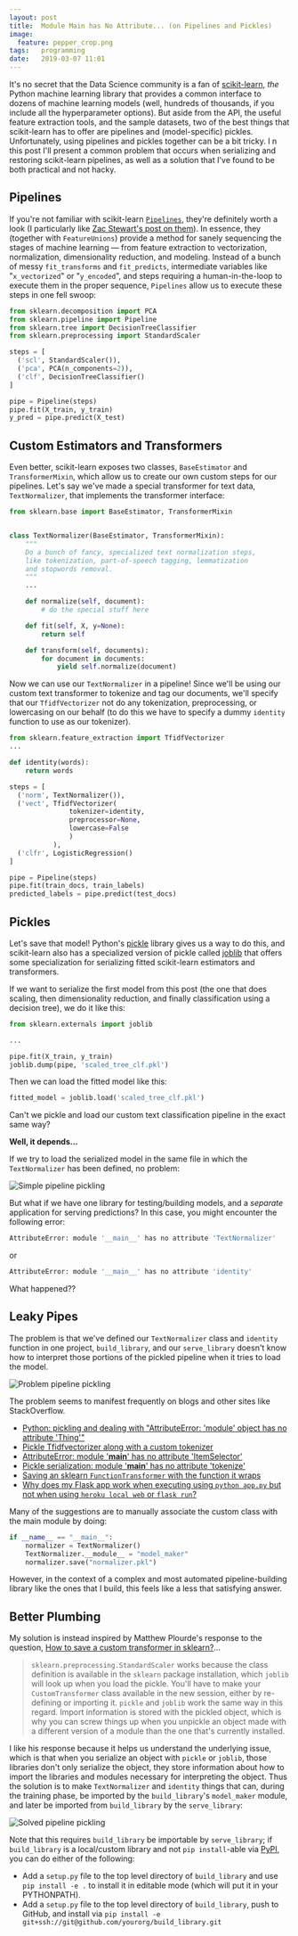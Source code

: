 ```yaml
---
layout: post
title:  Module Main has No Attribute... (on Pipelines and Pickles)
image:
  feature: pepper_crop.png
tags:   programming
date:   2019-03-07 11:01
---
```


It's no secret that the Data Science community is a fan of [scikit-learn](https://scikit-learn.org/stable/), *the* Python machine learning library that provides a common interface to dozens of machine learning models (well, hundreds of thousands, if you include all the hyperparameter options). But aside from the API, the useful feature extraction tools, and the sample datasets, two of the best things that scikit-learn has to offer are pipelines and (model-specific) pickles. Unfortunately, using pipelines and pickles together can be a bit tricky. I n this post I'll present a common problem that occurs when serializing and restoring scikit-learn pipelines, as well as a solution that I've found to be both practical and not hacky.

## Pipelines

If you're not familiar with scikit-learn [`Pipelines`](https://scikit-learn.org/stable/modules/generated/sklearn.pipeline.Pipeline.html), they're definitely worth a look (I particularly like [Zac Stewart's post on them](http://zacstewart.com/2014/08/05/pipelines-of-featureunions-of-pipelines.html)). In essence, they (together with `FeatureUnions`) provide a method for sanely sequencing the stages of machine learning &mdash; from feature extraction to vectorization, normalization, dimensionality reduction, and modeling. Instead of a bunch of messy `fit_transforms` and `fit_predicts`, intermediate variables like "`x_vectorized`" or "`y_encoded`", and steps requiring a human-in-the-loop to execute them in the proper sequence, `Pipelines` allow us to execute these steps in one fell swoop:

```python
from sklearn.decomposition import PCA
from sklearn.pipeline import Pipeline
from sklearn.tree import DecisionTreeClassifier
from sklearn.preprocessing import StandardScaler

steps = [
  ('scl', StandardScaler()), 
  ('pca', PCA(n_components=2)),
  ('clf', DecisionTreeClassifier()
]

pipe = Pipeline(steps)
pipe.fit(X_train, y_train)
y_pred = pipe.predict(X_test)
```

## Custom Estimators and Transformers

Even better, scikit-learn exposes two classes, `BaseEstimator` and `TransformerMixin`, which allow us to create our own custom steps for our pipelines. Let's say we've made a special transformer for text data, `TextNormalizer`, that implements the transformer interface:

```python
from sklearn.base import BaseEstimator, TransformerMixin


class TextNormalizer(BaseEstimator, TransformerMixin):
    """
    Do a bunch of fancy, specialized text normalization steps,
    like tokenization, part-of-speech tagging, lemmatization 
    and stopwords removal.
    """
    ...

    def normalize(self, document):
        # do the special stuff here

    def fit(self, X, y=None):
        return self

    def transform(self, documents):
        for document in documents:
            yield self.normalize(document)
```

Now we can use our `TextNormalizer` in a pipeline! Since we'll be using our custom text transformer to tokenize and tag our documents, we'll specify that our `TfidfVectorizer` not do any tokenization, preprocessing, or lowercasing on our behalf (to do this we have to specify a dummy `identity` function to use as our tokenizer).

```python
from sklearn.feature_extraction import TfidfVectorizer
...

def identity(words):
    return words

steps = [
  ('norm', TextNormalizer()), 
  ('vect', TfidfVectorizer(
               tokenizer=identity, 
               preprocessor=None, 
               lowercase=False
               )
           ),
  ('clfr', LogisticRegression()
]

pipe = Pipeline(steps)
pipe.fit(train_docs, train_labels)
predicted_labels = pipe.predict(test_docs)
```

## Pickles

Let's save that model! Python's [pickle](https://docs.python.org/3/library/pickle.html) library gives us a way to do this, and scikit-learn also has a specialized version of pickle called [joblib](https://scikit-learn.org/stable/modules/model_persistence.html) that offers some specialization for serializing fitted scikit-learn estimators and transformers.

If we want to serialize the first model from this post (the one that does scaling, then dimensionality reduction, and finally classification using a decision tree), we do it like this:

```python
from sklearn.externals import joblib

...

pipe.fit(X_train, y_train)
joblib.dump(pipe, 'scaled_tree_clf.pkl') 
```

Then we can load the fitted model like this:

```python
fitted_model = joblib.load('scaled_tree_clf.pkl') 
```

Can't we pickle and load our custom text classification pipeline in the exact same way?

**Well, it depends...**

If we try to load the serialized model in the same file in which the `TextNormalizer` has been defined, no problem:

![Simple pipeline pickling](https://raw.githubusercontent.com/rebeccabilbro/rebeccabilbro.github.io/master/images/2019-03-07-simple-pickle-pipeline.png)

But what if we have one library for testing/building models, and a *separate* application for serving predictions? In this case, you might encounter the following error:

```bash
AttributeError: module '__main__' has no attribute 'TextNormalizer'
```
or 

```bash
AttributeError: module '__main__' has no attribute 'identity'
```

What happened??

## Leaky Pipes

The problem is that we've defined our `TextNormalizer` class and `identity` function in one project, `build_library`, and our `serve_library` doesn't know how to interpret those portions of the pickled pipeline when it tries to load the model. 

![Problem pipeline pickling](https://raw.githubusercontent.com/rebeccabilbro/rebeccabilbro.github.io/master/images/2019-03-07-problem-pickle-pipeline.png)

The problem seems to manifest frequently on blogs and other sites like StackOverflow. 

- [Python: pickling and dealing with "AttributeError: 'module' object has no attribute 'Thing'"](https://www.stefaanlippens.net/python-pickling-and-dealing-with-attributeerror-module-object-has-no-attribute-thing.html)
- [Pickle Tfidfvectorizer along with a custom tokenizer](https://stackoverflow.com/questions/35201968/pickle-tfidfvectorizer-along-with-a-custom-tokenizer)
- [AttributeError: module '__main__' has no attribute 'ItemSelector'](https://stackoverflow.com/questions/45106274/attributeerror-module-main-has-no-attribute-itemselector)
- [Pickle serialization: module '__main__' has no attribute 'tokenize'](https://stackoverflow.com/questions/53167418/pickle-serialization-module-main-has-no-attribute-tokenize)
- [Saving an sklearn `FunctionTransformer` with the function it wraps](https://stackoverflow.com/questions/54012769/saving-an-sklearn-functiontransformer-with-the-function-it-wraps)
- [Why does my Flask app work when executing using `python app.py` but not when using `heroku local web` or `flask run`?](https://tutel.me/c/programming/questions/49483732/why+does+my+flask+app+work+when+executing+using+python+apppy+but+not+when+using+heroku+local+web+or+flask+run)

Many of the suggestions are to manually associate the custom class with the main module by doing:

```python
if __name__ == "__main__":
    normalizer = TextNormalizer()
    TextNormalizer.__module__ = "model_maker"
    normalizer.save("normalizer.pkl")
```

However, in the context of a complex and most automated pipeline-building library like the ones that I build, this feels like a less that satisfying answer.

## Better Plumbing

My solution is instead inspired by Matthew Plourde's response to the question, [How to save a custom transformer in sklearn?](https://stackoverflow.com/questions/46077793/how-to-save-a-custom-transformer-in-sklearn)...

> `sklearn.preprocessing.StandardScaler` works because the class definition is available in the `sklearn` package installation, which `joblib` will look up when you load the pickle. You'll have to make your `CustomTransformer` class available in the new session, either by re-defining or importing it. `pickle` and `joblib` work the same way in this regard. Import information is stored with the pickled object, which is why you can screw things up when you unpickle an object made with a different version of a module than the one that's currently installed. 

I like his response because it helps us understand the underlying issue, which is that when you serialize an object with `pickle` or `joblib`, those libraries don't only serialize the object, they store information about how to import the libraries and modules necessary for interpreting the object. Thus the solution is to make `TextNormalizer` and `identity` things that can, during the training phase, be imported by the `build_library`'s `model_maker` module, and later be imported from `build_library` by the `serve_library`:

![Solved pipeline pickling](https://raw.githubusercontent.com/rebeccabilbro/rebeccabilbro.github.io/master/images/2019-03-07-fixed-pickle-pipeline.png)

Note that this requires `build_library` be importable by `serve_library`; if `build_library` is a local/custom library and not `pip install`-able via [PyPI](https://pypi.org/), you can do either of the following:

- Add a `setup.py` file to the top level directory of `build_library` and use `pip install -e .` to install it in editable mode (which will put it in your PYTHONPATH).
- Add a `setup.py` file to the top level directory of `build_library`, push to GitHub, and install via `pip install -e git+ssh://git@github.com/yourorg/build_library.git`